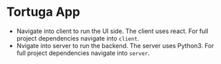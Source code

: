 # Tortuga App

* Navigate into client to run the UI side. The client uses react. For full project dependencies navigate into `client`.
* Nvigate into server to run the backend. The server uses Python3. For full project dependencies navigate into `server`.
